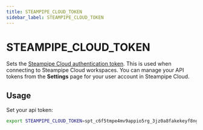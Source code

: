 ```yaml
---
title: STEAMPIPE_CLOUD_TOKEN
sidebar_label: STEAMPIPE_CLOUD_TOKEN
---
```



# STEAMPIPE_CLOUD_TOKEN
Sets the [Steampipe Cloud authentication token](/docs/cloud/profile#tokens). This is used when connecting to Steampipe Cloud workspaces.  You can manage your API tokens from the **Settings** page for your user account in Steampipe Cloud.

## Usage 
Set your api token:
```bash
export STEAMPIPE_CLOUD_TOKEN=spt_c6f5tmpe4mv9appio5rg_3jz0a8fakekeyf8ng72qr646
```
